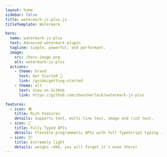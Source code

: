 ```yaml
---
layout: home
sidebar: false
title: watermark-js-plus.js
titleTemplate: Watermark

hero:
  name: watermark-js-plus
  text: Advanced watermark plugin
  tagline: Simple, powerful, and performant.
  image:
    src: /hero-image.png
    alt: watermark-js-plus
  actions:
    - theme: brand
      text: Get Started 👆
      link: /guide/getting-started
    - theme: alt
      text: View on GitHub
      link: https://github.com/zhensherlock/watermark-js-plus

features:
  - icon: 🛠️
    title: Rich Features
    details: Supports text, multi-line text, image and rich text.
  - icon: 🔑
    title: Fully Typed APIs
    details: Flexible programmatic APIs with full TypeScript typing..
  - icon: 📦
    title: Extremely light
    details: weighs ~4kb, you will forget it's even there!
---
```


